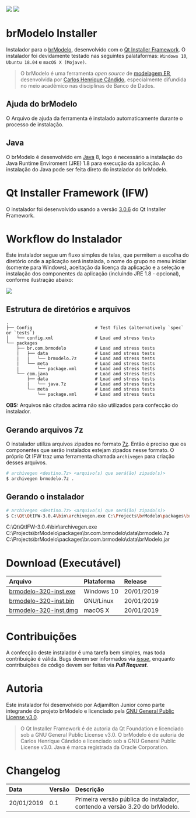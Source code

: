 ![](https://img.shields.io/github/license/ajunior/brmodelo-installer.svg)
![](https://img.shields.io/badge/platform-ubuntu%2018.04+%20|%20windows%207%20|%20windows%2010%20|%20macos%20x-blue.svg)

# brModelo Installer
Instalador para o [brModelo](https://github.com/chcandido/brmodelo), desenvolvido com o [Qt Installer Framework](https://wiki.qt.io/Qt-Installer-Framework). O instalador foi devidamente testado nas seguintes palataformas: ```Windows 10```, ```Ubuntu 18.04``` e ```macOS X (Mojave)```. 

> O brModelo é uma ferramenta *open source* de [modelagem ER](https://pt.wikipedia.org/wiki/Modelo_entidade_relacionamento), desenvolvida por [Carlos Henrique Cândido](https://github.com/chcandido), especialmente difundida no meio acadêmico nas disciplinas de Banco de Dados.

## Ajuda do brModelo
O Arquivo de ajuda da ferramenta é instalado automaticamente durante o processo de instalação.

## Java
O brModelo é desenvolvido em [Java](http://www.java.com) 8, logo é necessário a instalação do Java Runtime Enviroment (JRE) 1.8 para execução da aplicação. A instalação do Java pode ser feita direto do instalador do brModelo.

# Qt Installer Framework (IFW)
O instalador foi desenvolvido usando a versão [3.0.6](https://download.qt.io/official_releases/qt-installer-framework/3.0.6/) do Qt Installer Framework.

# Workflow do Instalador
Este instalador segue um fluxo simples de telas, que permitem a escolha do diretório onde a aplicação será instalada, o nome do grupo no menu iniciar (somente para Windows), aceitação da licença da aplicação e a seleção e instalação dos componentes da aplicação (incluindo JRE 1.8 - opcional), conforme ilustração abaixo:

![](http://doc.qt.io/qtinstallerframework/images/ifw-user-flow-installing.png)

## Estrutura de diretórios e arquivos

    .
    ├── Config                        # Test files (alternatively `spec` or `tests`)
    │   └── config.xml                # Load and stress tests
    └── packages
        ├── br.com.brmodelo           # Load and stress tests
        |   ├── data                  # Load and stress tests
        |   |   └── brmodelo.7z       # Load and stress tests
        |   └── meta                  # Load and stress tests
        |       └── package.xml       # Load and stress tests
        └── com.java                  # Load and stress tests
            ├── data                  # Load and stress tests
            |   └── java.7z           # Load and stress tests
            └── meta                  # Load and stress tests
                └── package.xml       # Load and stress tests

**OBS:** Arquivos não citados acima não são utilizados para confecção do instalador.

## Gerando arquivos 7z
O instalador utiliza arquivos zipados no formato [7z](). Então é preciso que os componentes que serão instalados estejam zipados nesse formato. O próprio Qt IFW traz uma ferramenta chamada ```archivegen``` para criação desses arquivos. 

```bash
# archivegen <destino.7z> <arquivo(s) que será(ão) zipado(s)>
$ archivegen brmodelo.7z .
```

## Gerando o instalador

```bash
# archivegen <destino.7z> <arquivo(s) que será(ão) zipado(s)>
$ C:\Qt\QtIFW-3.0.4\bin\archivegen.exe C:\Projects\brModelo\packages\br.com.brmodelo\data\brmodelo.7z C:\Projects\brModelo\packages\br.com.brmodelo\data\brModelo.jar
```

C:\Qt\QtIFW-3.0.4\bin\archivegen.exe C:\Projects\brModelo\packages\br.com.brmodelo\data\brmodelo.7z C:\Projects\brModelo\packages\br.com.brmodelo\data\brModelo.jar

# Download (Executável)

| Arquivo | Plataforma | Release |
| :--- | :--- | :--- |
| [brmodelo-320-inst.exe]() | Windows 10 | 20/01/2019 |
| [brmodelo-320-inst.bin]() | GNU/Linux | 20/01/2019 |
| [brmodelo-320-inst.dmg]() | macOS X | 20/01/2019 |

# Contribuições
A confecção deste instalador é uma tarefa bem simples, mas toda contribuição é válida. Bugs devem ser informados via [*issue*](https://github.com/ajunior/brmodelo-installer/issues), enquanto contribuições de código devem ser feitas via **_Pull Request_**.

# Autoria
Este instalador foi desenvolvido por Adjamilton Junior como parte integrande do projeto brModelo e licenciado pela [GNU General Public License v3.0](LICENSE).
> O Qt Installer Framework é de autoria da Qt Foundation e licenciado sob a GNU General Public License v3.0. O brModelo é de autoria de Carlos Henrique Cândido e licenciado sob a GNU General Public License v3.0. Java é marca registrada da Oracle Corporation.

# Changelog

| Data | Versão | Descrição |
| :--- | :--- | :--- |
| 20/01/2019 | 0.1 | Primeira versão pública do instalador, contendo a versão 3.20 do brModelo. |